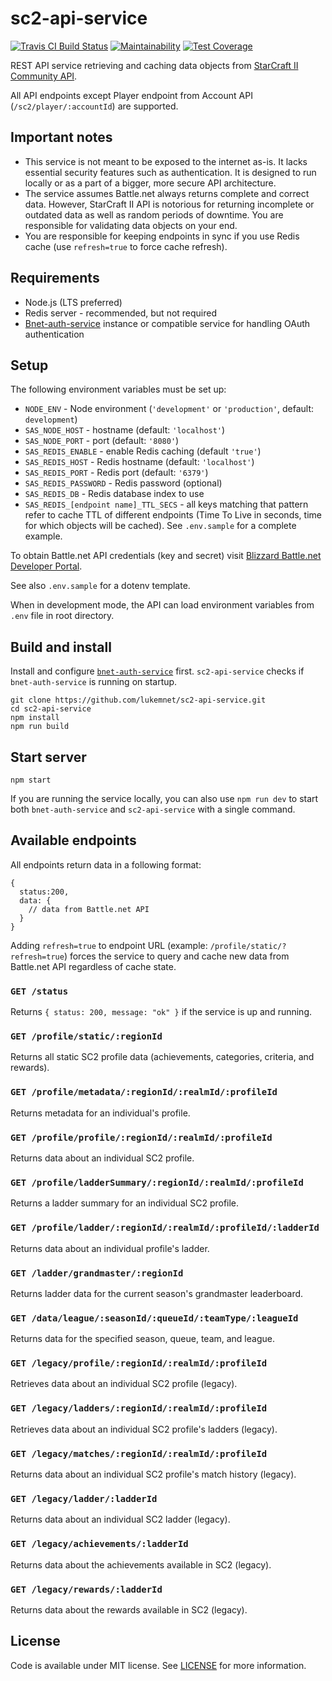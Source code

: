# sc2-api-service
[![Travis CI Build Status](https://travis-ci.org/sc2pte/sc2-api-service.svg?branch=master)](https://travis-ci.org/sc2pte/sc2-api-service)
[![Maintainability](https://api.codeclimate.com/v1/badges/f362d1d1b96e39f1b2b3/maintainability)](https://codeclimate.com/github/sc2pte/sc2-api-service/maintainability)
[![Test Coverage](https://api.codeclimate.com/v1/badges/f362d1d1b96e39f1b2b3/test_coverage)](https://codeclimate.com/github/sc2pte/sc2-api-service/test_coverage)


REST API service retrieving and caching data objects from [StarCraft II Community API](https://develop.battle.net/documentation/api-reference/starcraft-2-community-api/).

All API endpoints except Player endpoint from Account API (`/sc2/player/:accountId`) are supported.

## Important notes

* This service is not meant to be exposed to the internet as-is. It lacks essential security features such as authentication. It is designed to run locally or as a part of a bigger, more secure API architecture.
* The service assumes Battle.net always returns complete and correct data. However, StarCraft II API is notorious for returning incomplete or outdated data as well as random periods of downtime. You are responsible for validating data objects on your end.
* You are responsible for keeping endpoints in sync if you use Redis cache (use `refresh=true` to force cache refresh).

## Requirements

* Node.js (LTS preferred)
* Redis server - recommended, but not required
* [Bnet-auth-service](https://github.com/lukemnet/bnet-auth-service) instance or compatible service for handling OAuth authentication

## Setup

The following environment variables must be set up:

* `NODE_ENV` - Node environment (`'development'` or `'production'`, default: `development`)
* `SAS_NODE_HOST` - hostname (default: `'localhost'`)
* `SAS_NODE_PORT` - port (default: `'8080'`)
* `SAS_REDIS_ENABLE` - enable Redis caching (default `'true'`)
* `SAS_REDIS_HOST` - Redis hostname (default: `'localhost'`)
* `SAS_REDIS_PORT` - Redis port (default: `'6379'`)
* `SAS_REDIS_PASSWORD` - Redis password (optional)
* `SAS_REDIS_DB` - Redis database index to use
* `SAS_REDIS_[endpoint name]_TTL_SECS` - all keys matching that pattern refer to cache TTL of different endpoints (Time To Live in seconds, time for which objects will be cached). See `.env.sample` for a complete example.

To obtain Battle.net API credentials (key and secret) visit [Blizzard Battle.net Developer Portal](https://develop.battle.net/access/).

See also `.env.sample` for a dotenv template.

When in development mode, the API can load environment variables from `.env` file in root directory.

## Build and install

Install and configure [`bnet-auth-service`](https://github.com/lukemnet/bnet-auth-service) first. `sc2-api-service` checks if `bnet-auth-service` is running on startup.

```
git clone https://github.com/lukemnet/sc2-api-service.git
cd sc2-api-service
npm install
npm run build
```

## Start server

```
npm start
```

If you are running the service locally, you can also use `npm run dev` to start both `bnet-auth-service` and `sc2-api-service` with a single command.

## Available endpoints

All endpoints return data in a following format:

```
{
  status:200,
  data: {
    // data from Battle.net API
  }
}
```

Adding `refresh=true` to endpoint URL (example: `/profile/static/?refresh=true`) forces the service to query and cache new data from Battle.net API regardless of cache state.

### `GET /status`

Returns `{ status: 200, message: "ok" }` if the service is up and running.

### `GET /profile/static/:regionId`

Returns all static SC2 profile data (achievements, categories, criteria, and rewards).

### `GET /profile/metadata/:regionId/:realmId/:profileId`

Returns metadata for an individual's profile.

### `GET /profile/profile/:regionId/:realmId/:profileId`

Returns data about an individual SC2 profile.

### `GET /profile/ladderSummary/:regionId/:realmId/:profileId`

Returns a ladder summary for an individual SC2 profile.

### `GET /profile/ladder/:regionId/:realmId/:profileId/:ladderId`

Returns data about an individual profile's ladder.

### `GET /ladder/grandmaster/:regionId`

Returns ladder data for the current season's grandmaster leaderboard.

### `GET /data/league/:seasonId/:queueId/:teamType/:leagueId`

Returns data for the specified season, queue, team, and league.

### `GET /legacy/profile/:regionId/:realmId/:profileId`

Retrieves data about an individual SC2 profile (legacy).

### `GET /legacy/ladders/:regionId/:realmId/:profileId`

Retrieves data about an individual SC2 profile's ladders (legacy).

### `GET /legacy/matches/:regionId/:realmId/:profileId`

Returns data about an individual SC2 profile's match history (legacy).

### `GET /legacy/ladder/:ladderId`

Returns data about an individual SC2 ladder (legacy).

### `GET /legacy/achievements/:ladderId`

Returns data about the achievements available in SC2 (legacy).

### `GET /legacy/rewards/:ladderId`

Returns data about the rewards available in SC2 (legacy).

## License

Code is available under MIT license. See [LICENSE](https://raw.githubusercontent.com/lukemnet/sc2-api-service/master/LICENSE) for more information.
